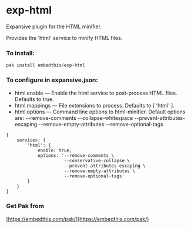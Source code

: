 exp-html
===

Expansive plugin for the HTML minifier.

Provides the 'html' service to minify HTML files.

### To install:

    pak install embedthis/exp-html

### To configure in expansive.json:

* html.enable &mdash; Enable the html service to post-process HTML files. Defaults to true.
* html.mappings &mdash; File extensions to process. Defaults to [ 'html' ].
* html.options &mdash; Command line options to html-minifier. Default options are:
    --remove-comments --collapse-whitespace --prevent-attributes-escaping --remove-empty-attributes --remove-optional-tags

```
{
    services: {
        'html': {
            enable: true,
            options: '--remove-comments \
                      --conservative-collapse \
                      --prevent-attributes-escaping \
                      --remove-empty-attributes \
                      --remove-optional-tags'
        }
    }
}
```

### Get Pak from

[https://embedthis.com/pak/](https://embedthis.com/pak/)
